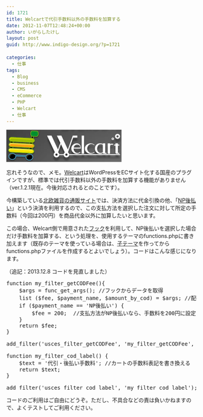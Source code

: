 ```yaml
---
id: 1721
title: Welcartで代引手数料以外の手数料を加算する
date: 2012-11-07T12:48:24+00:00
author: いがらしたけし
layout: post
guid: http://www.indigo-design.org/?p=1721

categories:
  - 仕事
tags:
  - Blog
  - business
  - CMS
  - eCommerce
  - PHP
  - Welcart
  - 仕事
---
```

<a href="http://www.indigo-design.org/2012/11/additional-fee-on-welcart/%e3%82%b9%e3%82%af%e3%83%aa%e3%83%bc%e3%83%b3%e3%82%b7%e3%83%a7%e3%83%83%e3%83%88-2012-11-07-11-41-22/" rel="attachment wp-att-1722" class="broken_link"><img src="/wp-content/uploads/2012/11/77d1623d665da9e2f05661e373bf1410.png" alt="" title="Welcart Logo" width="305" height="85" class="alignnone size-full wp-image-1722" /></a>

忘れそうなので、メモ。[Welcart](http://www.welcart.com/)はWordPressをECサイト化する国産のプラグインですが、標準では代引手数料以外の手数料を加算する機能がありません（ver.1.2.1現在。今後対応されるとのことです）。

今構築している[北欧雑貨の通販サイト](http://www.huhtikuu.jp/)では、決済方法に代金引換の他、「[NP後払い](http://www.netprotections.com/atobarai/)」という決済を利用するので、この支払方法を選択した注文に対して所定の手数料（今回は200円）を商品代金以外に加算したいと思います。

この場合、Welcart側で用意された[フック](http://www.welcart.com/community/archives/1697)を利用して、NP後払いを選択した場合だけ手数料を加算する、という処理を、使用するテーマのfunctions.phpに書き加えます（既存のテーマを使っている場合は、[子テーマ](http://wpdocs.sourceforge.jp/%E5%AD%90%E3%83%86%E3%83%BC%E3%83%9E)を作ってからfunctions.phpファイルを作成するとよいでしょう）。コードはこんな感じになります。

（追記：2013.12.8 コードを見直しました）

<pre class="decode:1 " >function my_filter_getCODFee(){
	$args = func_get_args(); //フックからデータを取得
	list ($fee, $payment_name, $amount_by_cod) = $args; //配列を変数にセット
	if ($payment_name == 'NP後払い') {
		$fee = 200;  //支払方法がNP後払いなら、手数料を200円に設定
	}
	return $fee;
}

add_filter('usces_filter_getCODFee', 'my_filter_getCODFee', 10, 3);

function my_filter_cod_label() {
	$text = '代引・後払い手数料'; //カートの手数料表記を書き換える
	return $text;
}

add_filter('usces_filter_cod_label', 'my_filter_cod_label');
</pre>

コードのご利用はご自由にどうぞ。ただし、不具合などの責は負いかねますので、よくテストしてご利用ください。
